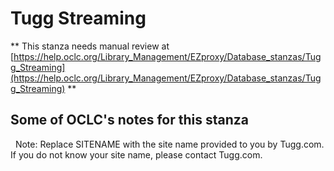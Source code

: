 # Tugg Streaming
** This stanza needs manual review at [https://help.oclc.org/Library_Management/EZproxy/Database_stanzas/Tugg_Streaming](https://help.oclc.org/Library_Management/EZproxy/Database_stanzas/Tugg_Streaming) **

## Some of OCLC's notes for this stanza

&nbsp; Note: Replace SITENAME with the site name provided to you by Tugg.com. If you do not know your site name, please contact Tugg.com.

&nbsp;

